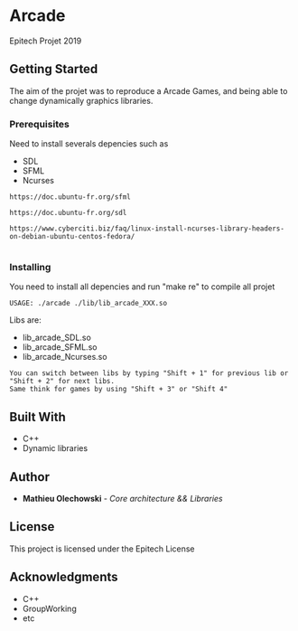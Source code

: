 # Arcade

Epitech Projet 2019

## Getting Started

The aim of the projet was to reproduce a Arcade Games, and being able to
change dynamically graphics libraries.

### Prerequisites

Need to install severals depencies such as

- SDL
- SFML
- Ncurses

```
https://doc.ubuntu-fr.org/sfml

https://doc.ubuntu-fr.org/sdl

https://www.cyberciti.biz/faq/linux-install-ncurses-library-headers-on-debian-ubuntu-centos-fedora/


```

### Installing

You need to install all depencies and run "make re" to compile all projet

```
USAGE: ./arcade ./lib/lib_arcade_XXX.so

```
Libs are:

* lib_arcade_SDL.so
* lib_arcade_SFML.so
* lib_arcade_Ncurses.so


```
You can switch between libs by typing "Shift + 1" for previous lib or
"Shift + 2" for next libs.
Same think for games by using "Shift + 3" or "Shift 4"

```

## Built With

* C++
* Dynamic libraries

## Author

* **Mathieu Olechowski** - *Core architecture && Libraries*

## License

This project is licensed under the Epitech License

## Acknowledgments

* C++
* GroupWorking
* etc


